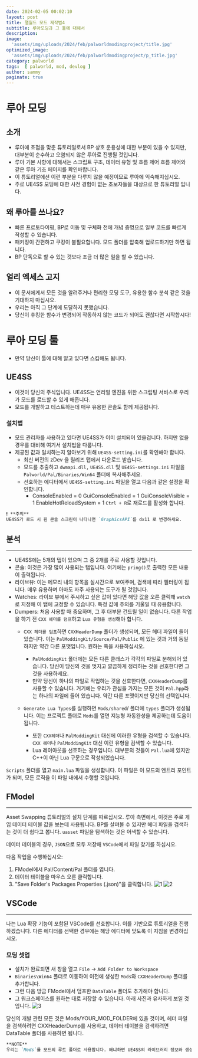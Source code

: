 ```yaml
---
date: 2024-02-05 00:02:10
layout: post
title: 팰월드 모드 제작법4
subtitle: 루아모딩과 그 툴에 대해서
description: 
image: 
  'assets/img/uploads/2024/feb/palworldmodingproject/title.jpg'
optimized_image:    
  'assets/img/uploads/2024/feb/palworldmodingproject/p_title.jpg'
category: palworld
tags:  [ palworld, mod, devlog ]
author: sammy
paginate: true
---
```




# 루아 모딩

## 소개
- 루아에 초점을 맞춘 튜토리얼로서 BP 상호 운용성에 대한 부분이 있을 수 있지만, 대부분이 순수하고 오염되지 않은 루아로 진행될 것입니다.
- 루아 기본 사항에 대해서는 스크립트 구조, 데이터 유형 및 흐름 제어 흐름 제어와 같은 루아 기초 페이지를 확인바랍니다.
- 이 튜토리얼에선 이런 부분을 다루지 않을 예정이므로 루아에 익숙해지십시오.
- 주로 UE4SS 모딩에 대한 사전 경험이 없는 초보자들을 대상으로 한 튜토리얼 입니다.

## 왜 루아를 쓰나요?
- 빠른 프로토타이핑, BP로 이동 및 구체화 전에 개념 증명으로 일부 코드를 빠르게 작성할 수 있습니다.
- 패키징이 간편하고 쿠킹이 불필요합니다. 모드 폴더를 압축해 업로드하기만 하면 됩니다.
- BP 단독으로 할 수 있는 것보다 조금 더 많은 일을 할 수 있습니다.

## 얼리 엑세스 고지
- 이 문서에게서 모든 것을 알려주거나 편리한 모딩 도구, 유용한 함수 분석 같은 것을 기대하지 마십시오.
- 우리는 아직 그 단계에 도달하지 못했습니다.
- 당신이 후킹한 함수가 변경되어 작동하지 않는 코드가 되어도 괜찮다면 시작합시다!



# 루아 모딩 툴

- 만약 당신이 툴에 대해 알고 있다면 스킵해도 됩니다.

## UE4SS

- 이것이 당신의 주식입니다. UE4SS는 언리얼 엔진을 위한 스크립팅 서비스로 우리가 모드를 로드할 수 있게 해줍니다.
- 모드를 개발하고 테스트하는데 매우 유용한 콘솔도 함께 제공됩니다.

### 설치법

- 모드 관리자를 사용하고 있다면 UE4SS가 이미 설치되어 있을겁니다. 하지만 없을 경우를 대비해 여기서 설치법을 다룹니다.
- 제공된 값과 일치하는지 알아보기 위해 `UE4SS-setting.ini`를 확인해야 합니다.
  - 최신 버전의 zDev 을 릴리즈 탭에서 다운로드 받습니다.
  - 모드를 추출하고 `dwmapi.dll,` `UE4SS.dll` 및 `UE4SS-settings.ini` 파일을 `Palworld/Pal/Binaries/Win64` 폴더에 복사해주세요.
  - 선호하는 에디터에서 `UE4SS-setting.ini` 파일을 열고 다음과 같은 설정을 확인합니다.
    - ConsoleEnabled = 0
      GuiConsoleEnabled = 1
      GuiConsoleVisible = 1
      EnableHotReloadSystem = 1 `Ctrl + R`로 재로드를 활성화 합니다.

```markdown
❗ **주의**
UE4SS가 로드 시 흰 콘솔 스크린이 나타나면 `GraphicsAPI`를 dx11 로 변경하세요.
```

## 분석
*****
- UE4SS에는 5개의 탭이 있으며 그 중 2개를 주로 사용할 것입니다.
- 콘솔: 이것은 가장 많이 사용되는 탭입니다. 여기에는 `pring()`로 출력한 모든 내용이 출력됩니다.
- 라이브뷰: 이는 메모리 내의 항목을 실시간으로 보여주며, 검색에 따라 필터링이 됩니다. 매우 유용하며 아마도 자주 사용되는 도구가 될 것입니다.
- Watches: 라이브 뷰에서 주시하고 싶은 값이 있다면 해당 값을 오른 클릭해 `watch`로 지정해 이 탭에 고정할 수 있습니다. 특정 값에 주의를 기울일 때 유용합니다.
- Dumpers: 처음 사용할 때 중요하며, 그 후 대부분 건드릴 일이 없습니다. 다른 작업을 하기 전 `CXX 헤더를 덤프`하고 `Lua 유형을 생성`해야 합니다.
  - `CXX 헤더를 덤프`하면 `CXXHeaderDump` 폴더가 생성되며, 모든 헤더 파일이 들어있습니다. 이는 `PalModdingKit/Source/Pal/Public` 에 있는 것과 거의 동일하지만 약간 다른 포맷입니다. 원하는 쪽을 사용하십시오. 
    + `PalModdingKit` 폴더에는 모든 다른 클래스가 각각의 파일로 분해되어 있습니다. 당신이 당신의 것을 멋지고 깔끔하게 정리하는 것을 선호한다면 그것을 사용하세요.
    + 만약 당신이 하나의 파일로 작업하는 것을 선호한다면, `CXXHeaderDump`를 사용할 수 있습니다. 거기에는 우리가 관심을 가지는 모든 것이  `Pal.hpp`라는 하나의 파일에 들어 있습니다. 약간 다른 포맷이지만 당신의 선택입니다.

  - `Generate Lua Types`를 실행하면 `Mods/shared`/ 폴더에 `types` 폴더가 생성됩니다. 이는 프로젝트 폴더로 `Mods`를 열면 지능형 자동완성을 제공하는데 도움이 됩니다.
    + 또한 `CXX헤더`나 `PalModdingKit` 대신에 이러한 유형을 검색할 수 있습니다. `CXX 헤더`나 `PalModdingKit` 대신 이런 유형을 검색할 수 있습니다.
    + Lua 레이아웃을 선호하는 경우입니다. 대부분의 것들이 `Pal.lua`에 있지만 C++이 아닌 Lua 구문으로 작성되었습니다.

`Scripts` 폴더를 열고 `main.lua` 파일을 생성합니다.
이 파일은 이 모드의 엔트리 포인트가 되며, 모든 로직을 이 파일 내에서 수행할 것입니다.

## FModel
*****
Asset Swapping 튜토리얼의 설치 단계를 따르십시오.
루아 측면에서, 이것은 주로 게임 데이터 테이블 값을 보는데 사용됩니다. BP를 살펴볼 수 있지만 헤더 파일을 검색하는 것이 더 쉽다고 봅니다.
`uasset` 파일을 탐색하는 것은 어색할 수 있습니다.

데이터 테이블의 경우, `JSON`으로 모두 저장해 `VSCode`에서 파일 찾기를 하십시오.

다음 작업을 수행하십시오:
  1. FModel에서 Pal/Content/Pal 폴더를 엽니다.
  2. 데이터 테이블을 마우스 오른 클릭합니다.
  3. "Save Folder's Packages Properties (.json)"을 클릭합니다.
![1](../assets/img/uploads/2024/feb/palworldmodingproject/2024-02-05-LuaModdingTool/1.png)
![2](../assets/img/uploads/2024/feb/palworldmodingproject/2024-02-05-LuaModdingTool/2.png)

## VSCode
*****
나는 Lua 확장 기능이 포함된 VSCode를 선호합니다. 이를 기반으로 튜토리얼을 진행하겠습니다.
다른 에디터를 선택한 경우에는 해당 에디터에 맞도록 이 지침을 변경하십시오.

### 모딩 셋업
  - 설치가 완료되면 새 창을 열고 `File` -> `Add Folder to Workspace`
  - `Binaries\Win64` 폴더로 이동하여 이전에 생성한 `Mods`와 `CXXHeaderDump` 폴더를 추가합니다.
  - 그런 다음 방금 FModel에서 덤프한 `DataTable` 폴더도 추가해야 합니다.
  - 그 워크스페이스를 원하는 대로 저장할 수 있습니다. 아래 사진과 유사하게 보일 것입니다.
    ![3](../assets/img/uploads/2024/feb/palworldmodingproject/2024-02-05-LuaModdingTool/3.png)

당신의 개발 관련 모든 것은 Mods/YOUR_MOD_FOLDER에 있을 것이며, 헤더 파일을 검색하려면 CXXHeaderDump를 사용하고, 데이터 테이블을 검색하려면 DataTable 폴더를 사용하면 됩니다.
```markdown
**NOTE**
우리는 `Mods`를 모드의 루트 폴더로 사용합니다. 왜냐하면 UE4SS의 라이브러리 정보와 생성된 Lua 유형이 `Mods/shared`에 있기 때문입니다. 이렇게 하지 않고 인텔리센스 지원을 받으려면 매번 이를 모든 모드에 복사해야 합니다.
```
